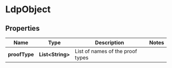 # LdpObject

## Properties

| Name          | Type                   | Description                      | Notes |
| ------------- | ---------------------- | -------------------------------- | ----- |
| **proofType** | **List&lt;String&gt;** | List of names of the proof types |       |
